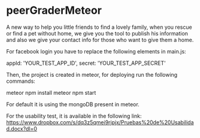 # peerGraderMeteor

A new way to help you little friends to find a lovely family, when you rescue or find a pet without home, we give you the tool to publish his information and also we give your contact info for those who want to give them a home.

For facebook login you have to replace the following elements in main.js:

appId: 'YOUR_TEST_APP_ID',
secret: 'YOUR_TEST_APP_SECRET'

Then, the project is created in meteor, for deploying run the following commands:

meteor npm install
meteor npm start

For default it is using the mongoDB present in meteor.

For the usability test, it is available in the following link:
https://www.dropbox.com/s/dq3z5qmei9rjpjx/Pruebas%20de%20Usabilidad.docx?dl=0
